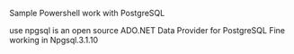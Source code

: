 Sample Powershell work with PostgreSQL

use npgsql is an open source ADO.NET Data Provider for PostgreSQL
Fine working in Npgsql.3.1.10
